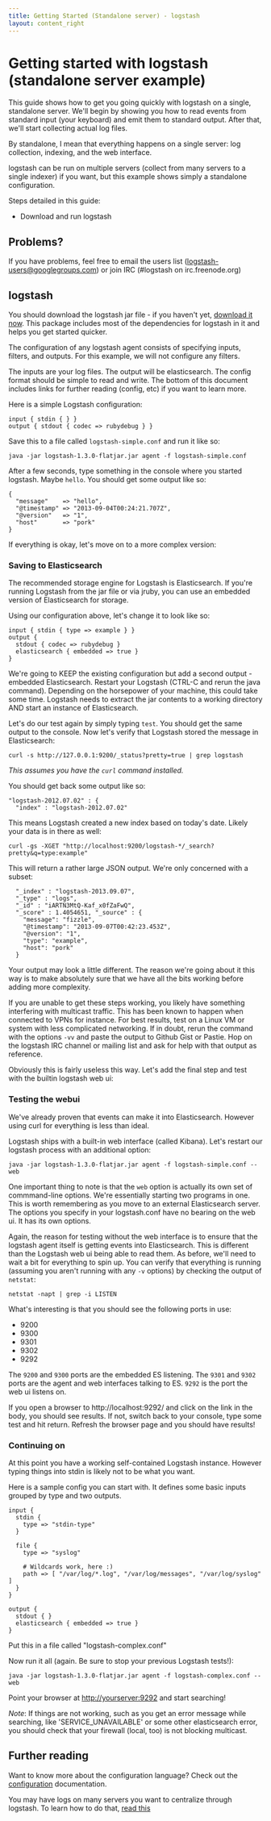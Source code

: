 ```yaml
---
title: Getting Started (Standalone server) - logstash
layout: content_right
---
```

# Getting started with logstash (standalone server example)

This guide shows how to get you going quickly with logstash on a single,
standalone server. We'll begin by showing you how to read events from standard
input (your keyboard) and emit them to standard output. After that, we'll start
collecting actual log files.

By standalone, I mean that everything happens on a single server: log collection, indexing, and the web interface.

logstash can be run on multiple servers (collect from many servers to a single
indexer) if you want, but this example shows simply a standalone configuration.

Steps detailed in this guide:

* Download and run logstash

## Problems?

If you have problems, feel free to email the users list
(logstash-users@googlegroups.com) or join IRC (#logstash on irc.freenode.org)

## logstash

You should download the logstash jar file - if you haven't yet,
[download it
now](https://download.elasticsearch.org/logstash/logstash/logstash-1.3.0-flatjar.jar).
This package includes most of the dependencies for logstash in it and
helps you get started quicker.

The configuration of any logstash agent consists of specifying inputs, filters,
and outputs. For this example, we will not configure any filters.

The inputs are your log files. The output will be elasticsearch. The config
format should be simple to read and write. The bottom of this document includes
links for further reading (config, etc) if you want to learn more.

Here is a simple Logstash configuration:

    input { stdin { } }
    output { stdout { codec => rubydebug } }

Save this to a file called `logstash-simple.conf` and run it like so:

    java -jar logstash-1.3.0-flatjar.jar agent -f logstash-simple.conf

After a few seconds, type something in the console where you started logstash.
Maybe `hello`.  You should get some output like so:

    {
      "message"    => "hello",
      "@timestamp" => "2013-09-04T00:24:21.707Z",
      "@version"   => "1",
      "host"       => "pork"
    }

If everything is okay, let's move on to a more complex version:

### Saving to Elasticsearch

The recommended storage engine for Logstash is Elasticsearch. If you're running
Logstash from the jar file or via jruby, you can use an embedded version of
Elasticsearch for storage.

Using our configuration above, let's change it to look like so:

    input { stdin { type => example } }
    output { 
      stdout { codec => rubydebug }
      elasticsearch { embedded => true }
    }

We're going to KEEP the existing configuration but add a second output -
embedded Elasticsearch.  Restart your Logstash (CTRL-C and rerun the java
command). Depending on the horsepower of your machine, this could take some
time.  Logstash needs to extract the jar contents to a working directory AND
start an instance of Elasticsearch.

Let's do our test again by simply typing `test`. You should get the same output to the console.
Now let's verify that Logstash stored the message in Elasticsearch:

    curl -s http://127.0.0.1:9200/_status?pretty=true | grep logstash

_This assumes you have the `curl` command installed._

You should get back some output like so:

    "logstash-2012.07.02" : {
      "index" : "logstash-2012.07.02"

This means Logstash created a new index based on today's date. Likely your data is in there as well:

`curl -gs -XGET "http://localhost:9200/logstash-*/_search?pretty&q=type:example"`

This will return a rather large JSON output. We're only concerned with a subset:

      "_index" : "logstash-2013.09.07",
      "_type" : "logs",
      "_id" : "iARTN3MtQ-Kaf_x0fZaFwQ",
      "_score" : 1.4054651, "_source" : {
        "message": "fizzle",
        "@timestamp": "2013-09-07T00:42:23.453Z",
        "@version": "1",
        "type": "example",
        "host": "pork"
      }

Your output may look a little different.
The reason we're going about it this way is to make absolutely sure that we have all the bits working before adding more complexity.

If you are unable to get these steps working, you likely have something interfering with multicast traffic. This has been known to happen when connected to VPNs for instance.
For best results, test on a Linux VM or system with less complicated networking. If in doubt, rerun the command with the options `-vv` and paste the output to Github Gist or Pastie.
Hop on the logstash IRC channel or mailing list and ask for help with that output as reference.

Obviously this is fairly useless this way. Let's add the final step and test with the builtin logstash web ui:

### Testing the webui

We've already proven that events can make it into Elasticsearch. However using
curl for everything is less than ideal.

Logstash ships with a built-in web interface (called Kibana). Let's restart our
logstash process with an additional option:

    java -jar logstash-1.3.0-flatjar.jar agent -f logstash-simple.conf -- web

One important thing to note is that the `web` option is actually its own set of
commmand-line options. We're essentially starting two programs in one.  This is
worth remembering as you move to an external Elasticsearch server. The options
you specify in your logstash.conf have no bearing on the web ui. It has its own
options.

Again, the reason for testing without the web interface is to ensure that the
logstash agent itself is getting events into Elasticsearch. This is different
than the Logstash web ui being able to read them.  As before, we'll need to
wait a bit for everything to spin up. You can verify that everything is running
(assuming you aren't running with any `-v` options) by checking the output of
`netstat`:

    netstat -napt | grep -i LISTEN

What's interesting is that you should see the following ports in use:

- 9200
- 9300
- 9301
- 9302
- 9292

The `9200` and `9300` ports are the embedded ES listening. The `9301` and `9302` ports are the agent and web interfaces talking to ES. `9292` is the port the web ui listens on.

If you open a browser to http://localhost:9292/ and click on the link in the body, you should see results. If not, switch back to your console, type some test and hit return.
Refresh the browser page and you should have results!

### Continuing on
At this point you have a working self-contained Logstash instance. However typing things into stdin is likely not to be what you want.

Here is a sample config you can start with. It defines some basic inputs
grouped by type and two outputs.

    input {
      stdin {
        type => "stdin-type"
      }

      file {
        type => "syslog"

        # Wildcards work, here :)
        path => [ "/var/log/*.log", "/var/log/messages", "/var/log/syslog" ]
      }
    }

    output {
      stdout { }
      elasticsearch { embedded => true }
    }

Put this in a file called "logstash-complex.conf"

Now run it all (again. Be sure to stop your previous Logstash tests!):

    java -jar logstash-1.3.0-flatjar.jar agent -f logstash-complex.conf -- web

Point your browser at <http://yourserver:9292> and start searching!

*Note*: If things are not working, such as you get an error message while
searching, like 'SERVICE_UNAVAILABLE' or some other elasticsearch error, you
should check that your firewall (local, too) is not blocking multicast.

## Further reading

Want to know more about the configuration language? Check out the
[configuration](../configuration) documentation.

You may have logs on many servers you want to centralize through logstash. To
learn how to do that, [read this](getting-started-centralized)
